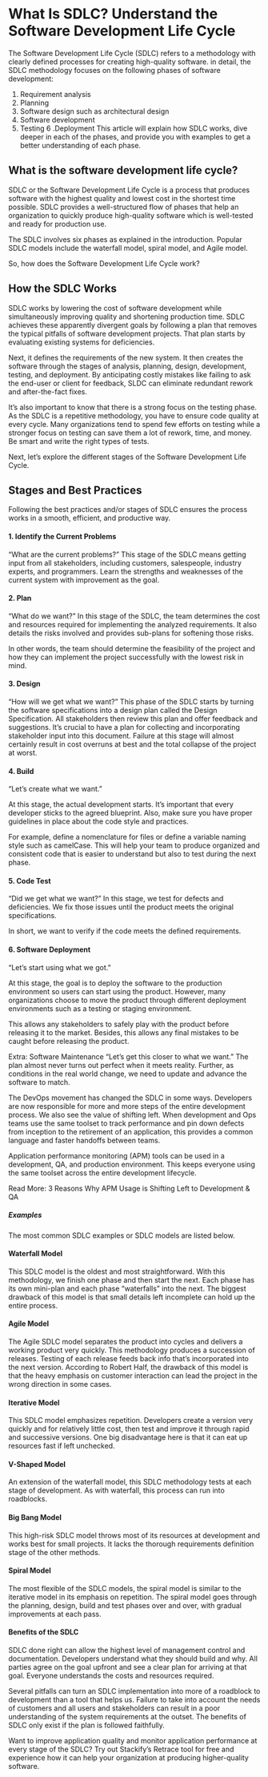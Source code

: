 # What Is SDLC? Understand the Software Development Life Cycle

The Software Development Life Cycle (SDLC) refers to a methodology with clearly defined processes for creating high-quality software. in detail, the SDLC methodology focuses on the following phases of software development:

1. Requirement analysis
2. Planning
3. Software design such as architectural design
4. Software development
5. Testing
6 .Deployment
This article will explain how SDLC works, dive deeper in each of the phases, and provide you with examples to get a better understanding of each phase.

## What is the software development life cycle?
SDLC or the Software Development Life Cycle is a process that produces software with the highest quality and lowest cost in the shortest time possible. SDLC provides a well-structured flow of phases that help an organization to quickly produce high-quality software which is well-tested and ready for production use.

The SDLC involves six phases as explained in the introduction. Popular SDLC models include the waterfall model, spiral model, and Agile model.

So, how does the Software Development Life Cycle work?

## How the SDLC Works
SDLC works by lowering the cost of software development while simultaneously improving quality and shortening production time. SDLC achieves these apparently divergent goals by following a plan that removes the typical pitfalls of software development projects. That plan starts by evaluating existing systems for deficiencies.

Next, it defines the requirements of the new system. It then creates the software through the stages of analysis, planning, design, development, testing, and deployment. By anticipating costly mistakes like failing to ask the end-user or client for feedback, SLDC can eliminate redundant rework and after-the-fact fixes.

It’s also important to know that there is a strong focus on the testing phase. As the SDLC is a repetitive methodology, you have to ensure code quality at every cycle. Many organizations tend to spend few efforts on testing while a stronger focus on testing can save them a lot of rework, time, and money. Be smart and write the right types of tests.

Next, let’s explore the different stages of the Software Development Life Cycle.


## Stages and Best Practices
Following the best practices and/or stages of SDLC ensures the process works in a smooth, efficient, and productive way.

#### 1. Identify the Current Problems 
“What are the current problems?” This stage of the SDLC means getting input from all stakeholders, including customers, salespeople, industry experts, and programmers. Learn the strengths and weaknesses of the current system with improvement as the goal.

#### 2. Plan
“What do we want?” In this stage of the SDLC, the team determines the cost and resources required for implementing the analyzed requirements. It also details the risks involved and provides sub-plans for softening those risks.

In other words, the team should determine the feasibility of the project and how they can implement the project successfully with the lowest risk in mind.

#### 3. Design
“How will we get what we want?” This phase of the SDLC starts by turning the software specifications into a design plan called the Design Specification. All stakeholders then review this plan and offer feedback and suggestions. It’s crucial to have a plan for collecting and incorporating stakeholder input into this document. Failure at this stage will almost certainly result in cost overruns at best and the total collapse of the project at worst.

#### 4. Build
“Let’s create what we want.”

At this stage, the actual development starts. It’s important that every developer sticks to the agreed blueprint. Also, make sure you have proper guidelines in place about the code style and practices.

For example, define a nomenclature for files or define a variable naming style such as camelCase. This will help your team to produce organized and consistent code that is easier to understand but also to test during the next phase.

#### 5. Code Test
“Did we get what we want?” In this stage, we test for defects and deficiencies. We fix those issues until the product meets the original specifications.

In short, we want to verify if the code meets the defined requirements.

#### 6. Software Deployment
“Let’s start using what we got.”

At this stage, the goal is to deploy the software to the production environment so users can start using the product. However, many organizations choose to move the product through different deployment environments such as a testing or staging environment.

This allows any stakeholders to safely play with the product before releasing it to the market. Besides, this allows any final mistakes to be caught before releasing the product.

Extra: Software Maintenance
“Let’s get this closer to what we want.” The plan almost never turns out perfect when it meets reality. Further, as conditions in the real world change, we need to update and advance the software to match.

The DevOps movement has changed the SDLC in some ways. Developers are now responsible for more and more steps of the entire development process. We also see the value of shifting left. When development and Ops teams use the same toolset to track performance and pin down defects from inception to the retirement of an application, this provides a common language and faster handoffs between teams.

Application performance monitoring (APM) tools can be used in a development, QA, and production environment. This keeps everyone using the same toolset across the entire development lifecycle.

Read More: 3 Reasons Why APM Usage is Shifting Left to Development & QA

##### Examples
The most common SDLC examples or SDLC models are listed below.

#### Waterfall Model
This SDLC model is the oldest and most straightforward. With this methodology, we finish one phase and then start the next. Each phase has its own mini-plan and each phase “waterfalls” into the next. The biggest drawback of this model is that small details left incomplete can hold up the entire process.

#### Agile Model
The Agile SDLC model separates the product into cycles and delivers a working product very quickly. This methodology produces a succession of releases. Testing of each release feeds back info that’s incorporated into the next version. According to Robert Half, the drawback of this model is that the heavy emphasis on customer interaction can lead the project in the wrong direction in some cases.

#### Iterative Model
This SDLC model emphasizes repetition. Developers create a version very quickly and for relatively little cost, then test and improve it through rapid and successive versions. One big disadvantage here is that it can eat up resources fast if left unchecked.

#### V-Shaped Model
An extension of the waterfall model, this SDLC methodology tests at each stage of development. As with waterfall, this process can run into roadblocks.

#### Big Bang Model
This high-risk SDLC model throws most of its resources at development and works best for small projects. It lacks the thorough requirements definition stage of the other methods.

#### Spiral Model
The most flexible of the SDLC models, the spiral model is similar to the iterative model in its emphasis on repetition. The spiral model goes through the planning, design, build and test phases over and over, with gradual improvements at each pass.

#### Benefits of the SDLC
SDLC done right can allow the highest level of management control and documentation. Developers understand what they should build and why. All parties agree on the goal upfront and see a clear plan for arriving at that goal. Everyone understands the costs and resources required.

Several pitfalls can turn an SDLC implementation into more of a roadblock to development than a tool that helps us. Failure to take into account the needs of customers and all users and stakeholders can result in a poor understanding of the system requirements at the outset. The benefits of SDLC only exist if the plan is followed faithfully.

Want to improve application quality and monitor application performance at every stage of the SDLC? Try out Stackify’s Retrace tool for free and experience how it can help your organization at producing higher-quality software.
